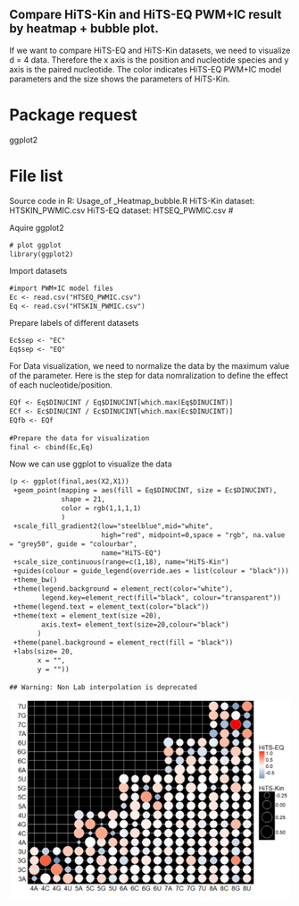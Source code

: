 Compare HiTS-Kin and HiTS-EQ PWM+IC result by heatmap + bubble plot.
--------------------------------------------------------------------

If we want to compare HiTS-EQ and HiTS-Kin datasets, we need to
visualize d = 4 data. Therefore the x axis is the position and
nucleotide species and y axis is the paired nucleotide. The color
indicates HiTS-EQ PWM+IC model parameters and the size shows the
parameters of HiTS-Kin.

Package request
===============

ggplot2

File list
=========

Source code in R: Usage\_of \_Heatmap\_bubble.R HiTS-Kin dataset:
HTSKIN\_PWMIC.csv HiTS-EQ dataset: HTSEQ\_PWMIC.csv \#

Aquire ggplot2

    # plot ggplot
    library(ggplot2)

Import datasets

    #import PWM+IC model files
    Ec <- read.csv("HTSEQ_PWMIC.csv")
    Eq <- read.csv("HTSKIN_PWMIC.csv")

Prepare labels of different datasets

    Ec$sep <- "EC"
    Eq$sep <- "EQ"

For Data visualization, we need to normalize the data by the maximum
value of the parameter. Here is the step for data nomralization to
define the effect of each nucleotide/position.

    EQf <- Eq$DINUCINT / Eq$DINUCINT[which.max(Eq$DINUCINT)]
    ECf <- Ec$DINUCINT / Ec$DINUCINT[which.max(Ec$DINUCINT)]
    EQfb <- EQf

    #Prepare the data for visualization
    final <- cbind(Ec,Eq)

Now we can use ggplot to visualize the data

    (p <- ggplot(final,aes(X2,X1))
     +geom_point(mapping = aes(fill = Eq$DINUCINT, size = Ec$DINUCINT),
                 shape = 21,
                 color = rgb(1,1,1,1)
                 )
     +scale_fill_gradient2(low="steelblue",mid="white",
                           high="red", midpoint=0,space = "rgb", na.value = "grey50", guide = "colourbar",
                           name="HiTS-EQ")
     +scale_size_continuous(range=c(1,18), name="HiTS-Kin")
     +guides(colour = guide_legend(override.aes = list(colour = "black")))
     +theme_bw()
     +theme(legend.background = element_rect(color="white"),
            legend.key=element_rect(fill="black", colour="transparent"))
     +theme(legend.text = element_text(color="black"))
     +theme(text = element_text(size =20),
            axis.text= element_text(size=20,colour="black")
           )
     +theme(panel.background = element_rect(fill = "black"))
     +labs(size= 20,
           x = "",
           y = ""))

    ## Warning: Non Lab interpolation is deprecated

![](Data-vis_files/figure-markdown_strict/Heat-bubble.png)
